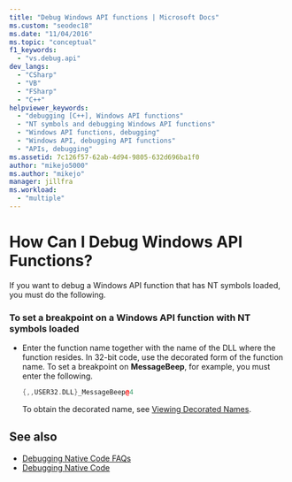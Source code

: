 ```yaml
---
title: "Debug Windows API functions | Microsoft Docs"
ms.custom: "seodec18"
ms.date: "11/04/2016"
ms.topic: "conceptual"
f1_keywords:
  - "vs.debug.api"
dev_langs:
  - "CSharp"
  - "VB"
  - "FSharp"
  - "C++"
helpviewer_keywords:
  - "debugging [C++], Windows API functions"
  - "NT symbols and debugging Windows API functions"
  - "Windows API functions, debugging"
  - "Windows API, debugging API functions"
  - "APIs, debugging"
ms.assetid: 7c126f57-62ab-4d94-9805-632d696ba1f0
author: "mikejo5000"
ms.author: "mikejo"
manager: jillfra
ms.workload:
  - "multiple"
---
```

# How Can I Debug Windows API Functions?
If you want to debug a Windows API function that has NT symbols loaded, you must do the following.

### To set a breakpoint on a Windows API function with NT symbols loaded

- Enter the function name together with the name of the DLL where the function resides. In 32-bit code, use the decorated form of the function name. To set a breakpoint on **MessageBeep**, for example, you must enter the following.

    ```cpp
    {,,USER32.DLL}_MessageBeep@4
    ```

     To obtain the decorated name, see [Viewing Decorated Names](https://msdn.microsoft.com/library/f79e2717-a4db-4d12-a689-69830cce2be0).

## See also
- [Debugging Native Code FAQs](../debugger/debugging-native-code-faqs.md)
- [Debugging Native Code](../debugger/debugging-native-code.md)
